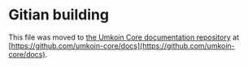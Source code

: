 Gitian building
================

This file was moved to [the Umkoin Core documentation repository](https://github.com/umkoin-core/docs/blob/master/gitian-building.md) at [https://github.com/umkoin-core/docs](https://github.com/umkoin-core/docs).
